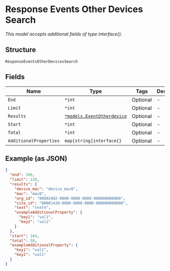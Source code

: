 
# Response Events Other Devices Search

*This model accepts additional fields of type interface{}.*

## Structure

`ResponseEventsOtherDevicesSearch`

## Fields

| Name | Type | Tags | Description |
|  --- | --- | --- | --- |
| `End` | `*int` | Optional | - |
| `Limit` | `*int` | Optional | - |
| `Results` | [`*models.EventOtherdevice`](../../doc/models/event-otherdevice.md) | Optional | - |
| `Start` | `*int` | Optional | - |
| `Total` | `*int` | Optional | - |
| `AdditionalProperties` | `map[string]interface{}` | Optional | - |

## Example (as JSON)

```json
{
  "end": 206,
  "limit": 220,
  "results": {
    "device_mac": "device_mac0",
    "mac": "mac0",
    "org_id": "00002492-0000-0000-0000-000000000000",
    "site_id": "00001420-0000-0000-0000-000000000000",
    "text": "text4",
    "exampleAdditionalProperty": {
      "key1": "val1",
      "key2": "val2"
    }
  },
  "start": 164,
  "total": 58,
  "exampleAdditionalProperty": {
    "key1": "val1",
    "key2": "val2"
  }
}
```

